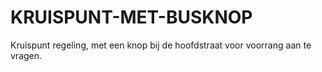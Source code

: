 # KRUISPUNT-MET-BUSKNOP
Kruispunt regeling, met een knop bij de hoofdstraat voor voorrang aan te vragen.
